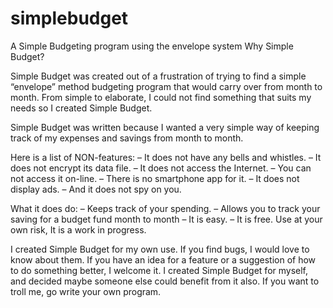 # simplebudget
A Simple Budgeting program using the envelope system
Why Simple Budget?

Simple Budget was created out of a frustration of trying to find a simple “envelope” method budgeting program that would carry over from month to month. From simple to elaborate, I could not find something that suits my needs so I created Simple Budget.

Simple Budget was written because I wanted a very simple way of keeping track of my expenses and savings from month to month.

Here is a list of NON-features:
– It does not have any bells and whistles.
– It does not encrypt its data file.
– It does not access the Internet.
– You can not access it on-line.
– There is no smartphone app for it.
– It does not display ads.
– And it does not spy on you.

What it does do:
– Keeps track of your spending.
– Allows you to track your saving for a budget fund month to month
– It is easy.
– It is free. Use at your own risk, It is a work in progress.

I created Simple Budget for my own use.  If you find bugs, I would love to know about them. If you have an idea for a feature or a suggestion of how to do something better, I welcome it.  I created Simple Budget for myself,  and decided maybe someone else could benefit from it also. If you want to troll me, go write your own program.
